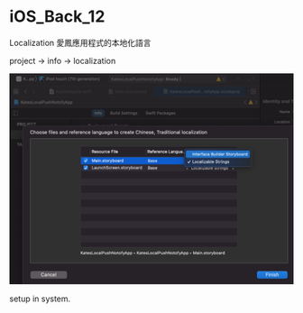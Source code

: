 # iOS_Back_12
Localization 愛鳳應用程式的本地化語言

project -> info -> localization

![](https://raw.githubusercontent.com/QueenieCplusplus/iOS_Back_12/main/2.Localization%202.png)


setup in system.
